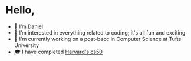 # Hello,
- 👋 I’m Daniel
- 👀 I’m interested in everything related to coding; it's all fun and exciting
- 🌱 I'm currently working on a post-bacc in Computer Science at Tufts University
- 🎓 I have completed [Harvard's cs50](https://cs50.harvard.edu/x/2023/)
<!-- - 💞️ I’m looking to collaborate on ... 
- 📫 How to reach me ...
- 📆 My current project is [WatchOffice](https://github.com/Engine82/WatchOffice), a web app to automate filling overtime shifts


Engine82/Engine82 is a ✨ special ✨ repository because its `README.md` (this file) appears on your GitHub profile.
You can click the Preview link to take a look at your changes.
-->
